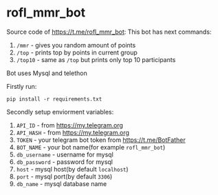 # rofl_mmr_bot
Source code of https://t.me/rofl_mmr_bot:
This bot has next commands:
1. `/mmr` - gives you random amount of points
2. `/top` - prints top by points in current group
3. `/top10` - same as `/top` but prints only top 10 participants

Bot uses Mysql and telethon

Firstly run:
```
pip install -r requirements.txt
```

Secondly setup enviorment variables:
1. `API_ID` - from https://my.telegram.org
2. `API_HASH` - from https://my.telegram.org
3. `TOKEN` - your telegram bot token from https://t.me/BotFather
4. `BOT_NAME` - your bot name(for example `rofl_mmr_bot`)
5. `db_username` - username for mysql
6. `db_password` - password for mysql
7. `host` - mysql host(by default `localhost`)
8. `port` - mysql port(by default `3306`)
9. `db_name` - mysql database name

